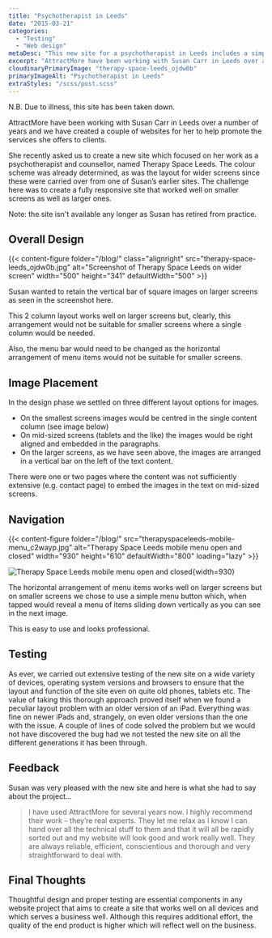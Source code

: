 ```yaml
---
title: "Psychotherapist in Leeds"
date: "2015-03-21"
categories:
  - "Testing"
  - "Web design"
metaDesc: "This new site for a psychotherapist in Leeds includes a simple menu system which adapts smoothly to the size of the screen. Benefits of testing."
excerpt: "AttractMore have been working with Susan Carr in Leeds over a number of years and we have created a couple of websites for her to help promote the services she offers to clients. She recently asked us to create a new site which focused on her work as a psychotherapist and counsellor. The colour scheme was already determined, as was the layout for wider screens since these were carried over from one of Susan’s earlier sites. The challenge here was to create a fully responsive site that worked well on smaller screens as well as larger ones."
cloudinaryPrimaryImage: "therapy-space-leeds_ojdw0b"
primaryImageAlt: "Psychotherapist in Leeds"
extraStyles: "/scss/post.scss"
---
```


N.B. Due to illness, this site has been taken down.

AttractMore have been working with Susan Carr in Leeds over a number of years and we have created a couple of websites for her to help promote the services she offers to clients.

She recently asked us to create a new site which focused on her work as a psychotherapist and counsellor, named Therapy Space Leeds. The colour scheme was already determined, as was the layout for wider screens since these were carried over from one of Susan’s earlier sites. The challenge here was to create a fully responsive site that worked well on smaller screens as well as larger ones.

Note: the site isn't available any longer as Susan has retired from practice.

## Overall Design

{{< content-figure folder="/blog/"
class="alignright"
src="therapy-space-leeds_ojdw0b.jpg"
alt="Screenshot of Therapy Space Leeds on wider screen"
width="500" height="341" defaultWidth="500" >}}

Susan wanted to retain the vertical bar of square images on larger screens as seen in the screenshot here.

This 2 column layout works well on larger screens but, clearly, this arrangement would not be suitable for smaller screens where a single column would be needed.

Also, the menu bar would need to be changed as the horizontal arrangement of menu items would not be suitable for smaller screens.

## Image Placement

In the design phase we settled on three different layout options for images.

- On the smallest screens images would be centred in the single content column (see image below)
- On mid-sized screens (tablets and the like) the images would be right aligned and embedded in the paragraphs.
- On the larger screens, as we have seen above, the images are arranged in a vertical bar on the left of the text content.

There were one or two pages where the content was not sufficiently extensive (e.g. contact page) to embed the images in the text on mid-sized screens.

## Navigation

{{< content-figure folder="/blog/"
src="therapyspaceleeds-mobile-menu_c2wayp.jpg"
alt="Therapy Space Leeds mobile menu open and closed"
width="930" height="610" defaultWidth="800"
loading="lazy" >}}

![Therapy Space Leeds mobile menu open and closed](/optim/blog/therapyspaceleeds-mobile-menu.jpg){width=930}

The horizontal arrangement of menu items works well on larger screens but on smaller screens we chose to use a simple menu button which, when tapped would reveal a menu of items sliding down vertically as you can see in the next image.

This is easy to use and looks professional.

## Testing

As ever, we carried out extensive testing of the new site on a wide variety of devices, operating system versions and browsers to ensure that the layout and function of the site even on quite old phones, tablets etc. The value of taking this thorough approach proved itself when we found a peculiar layout problem with an older version of an iPad. Everything was fine on newer iPads and, strangely, on even older versions than the one with the issue. A couple of lines of code solved the problem but we would not have discovered the bug had we not tested the new site on all the different generations it has been through.

## Feedback

Susan was very pleased with the new site and here is what she had to say about the project…

> I have used AttractMore for several years now. I highly recommend their work – they’re real experts. They let me relax as I know I can hand over all the technical stuff to them and that it will all be rapidly sorted out and my website will look good and work really well. They are always reliable, efficient, conscientious and thorough and very straightforward to deal with.

## Final Thoughts

Thoughtful design and proper testing are essential components in any website project that aims to create a site that works well on all devices and which serves a business well. Although this requires additional effort, the quality of the end product is higher which will reflect well on the business.
